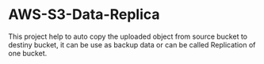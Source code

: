 # AWS-S3-Data-Replica
This project help to auto copy the uploaded object from source bucket to destiny bucket, it can be use as backup data or can be called Replication of one bucket.
